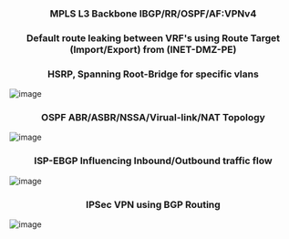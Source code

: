 
 <h3 align="center">MPLS L3 Backbone IBGP/RR/OSPF/AF:VPNv4 </h3>
 <h3 align="center"> Default route leaking between VRF's using Route Target (Import/Export) from (INET-DMZ-PE) </h3> 
 <h3 align="center">HSRP, Spanning Root-Bridge for specific vlans </h3>

![image](https://github.com/user-attachments/assets/2020731e-8991-4a9c-973e-d54a5a74ae69)

<h3 align="center">OSPF ABR/ASBR/NSSA/Virual-link/NAT Topology </h3>
 
![image](https://github.com/Dhananetwork/Networking_Projects/assets/159283500/eaad7b01-c9ef-413d-b84c-72401e2ac4d0)

<h3 align="center"> ISP-EBGP Influencing Inbound/Outbound traffic flow </h3>
 
![image](https://github.com/user-attachments/assets/0b777fd9-ec20-4314-a930-1a4fc9d640c2)

  
<h3 align="center">IPSec VPN using BGP Routing </h3>
 
  ![image](https://github.com/Dhananetwork/Networking_Projects/assets/159283500/e9af6298-9976-40f9-a238-a8da23f83011)




 









